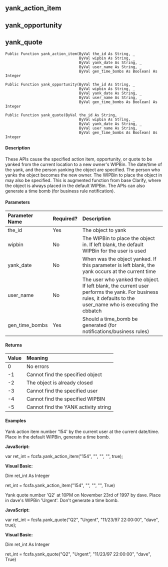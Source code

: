 yank_action_item
------------------

yank_opportunity
----------------

yank_quote
----------

```
Public Function yank_action_item(ByVal the_id As String, _
                                 ByVal wipbin As String, _
                                 ByVal yank_date As String, _
                                 ByVal user_name As String, _
                                 ByVal gen_time_bombs As Boolean) As Integer
```

```
Public Function yank_opportunity(ByVal the_id As String, _
                                 ByVal wipbin As String, _
                                 ByVal yank_date As String, _
                                 ByVal user_name As String, _
                                 ByVal gen_time_bombs As Boolean) As Integer
```

```
Public Function yank_quote(ByVal the_id As String, _
                                 ByVal wipbin As String, _
                                 ByVal yank_date As String, _
                                 ByVal user_name As String, _
                                 ByVal gen_time_bombs As Boolean) As Integer
```

#### Description

These APIs cause the specified action item, opportunity, or quote to be yanked from the current location to a new owner's WIPBin. The date/time of the yank, and the person yanking the object are specified. The person who yanks the object becomes the new owner. The WIPBin to place the object in may also be specified. This is augmented function from base Clarify, where the object is always placed in the default WIPBin. The APIs can also generate a time bomb (for business rule notification).

#### Parameters

| Parameter Name | Required? | Description |
|:--- |:--- |:--- |
| the_id | Yes | The object to yank |
| wipbin | No | The WIPBin to place the object in. If left blank, the default WIPBin for the user is used |
| yank_date | No | When was the object yanked. If this parameter is left blank, the yank occurs at the current time |
| user_name | No | The user who yanked the object. If left blank, the current user performs the yank. For business rules, it defaults to the user_name who is executing the cbbatch |
| gen_time_bombs | Yes | Should a time_bomb be generated (for notifications/business rules) |

#### Returns

| Value | Meaning |
|:--- |:--- |
| 0 | No errors |
| -1 | Cannot find the specified object |
| -2 | The object is already closed |
| -3 | Cannot find the specified user |
| -4 | Cannot find the specified WIPBIN |
| -5 | Cannot find the YANK activity string |

#### Examples

 Yank action item number '154' by the current user at the current date/time. Place in the default WIPBin, generate a time bomb.

**JavaScript:**

var ret_int = fcsfa.yank_action_item("154", "", "", "", true);

**Visual Basic:**

Dim ret_int As Integer

ret_int = fcsfa.yank_action_item("154", "", "", "", True)

Yank quote number 'Q2' at 10PM on November 23rd of 1997 by dave. Place in dave's WIPBin 'Urgent'. Don't generate a time bomb.

**JavaScript:**

var ret_int = fcsfa.yank_quote("Q2", "Urgent", "11/23/97 22:00:00", "dave", true);

**Visual Basic:**

Dim ret_int As Integer

ret_int = fcsfa.yank_quote("Q2", "Urgent", "11/23/97 22:00:00", "dave", True)